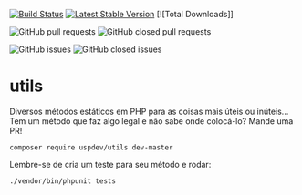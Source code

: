 [![Build Status](https://travis-ci.org/uspdev/utils.svg?branch=master)](https://travis-ci.org/uspdev/utils)
[![Latest Stable Version](https://poser.pugx.org/uspdev/utils/v/stable.svg)](https://packagist.org/packages/uspdev/utils) [![Total Downloads]]

![GitHub pull requests](https://img.shields.io/github/issues-pr-raw/uspdev/utils.svg) 
![GitHub closed pull requests](https://img.shields.io/github/issues-pr-closed-raw/uspdev/utils.svg)

![GitHub issues](https://img.shields.io/github/issues/uspdev/utils.svg) 
![GitHub closed issues](https://img.shields.io/github/issues-closed/uspdev/utils.svg)

# utils

Diversos métodos estáticos em PHP para as coisas mais úteis ou inúteis... Tem um método que faz algo legal e não sabe onde colocá-lo? Mande uma PR!

    composer require uspdev/utils dev-master

Lembre-se de cria um teste para seu método e rodar:

    ./vendor/bin/phpunit tests
